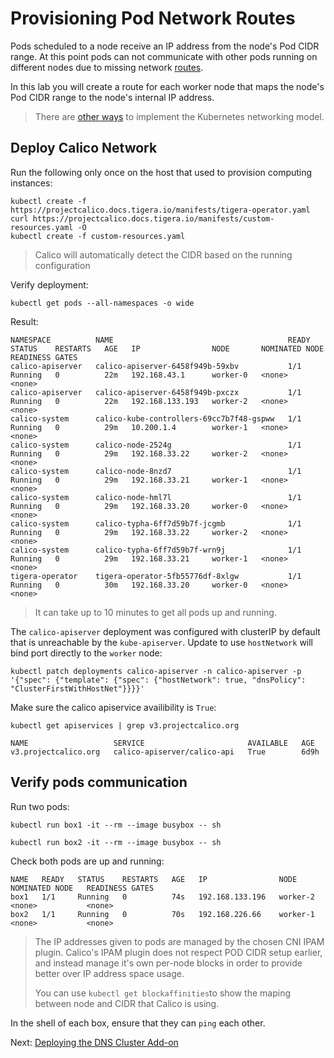 # Provisioning Pod Network Routes

Pods scheduled to a node receive an IP address from the node's Pod CIDR range. At this point pods can not communicate with other pods running on different nodes due to missing network [routes](https://cloud.google.com/compute/docs/vpc/routes).

In this lab you will create a route for each worker node that maps the node's Pod CIDR range to the node's internal IP address.

> There are [other ways](https://kubernetes.io/docs/concepts/cluster-administration/networking/#how-to-achieve-this) to implement the Kubernetes networking model.

## Deploy Calico Network

Run the following only once on the host that used to provision computing instances:

```shell
kubectl create -f https://projectcalico.docs.tigera.io/manifests/tigera-operator.yaml
curl https://projectcalico.docs.tigera.io/manifests/custom-resources.yaml -O
kubectl create -f custom-resources.yaml
```

> Calico will automatically detect the CIDR based on the running configuration

Verify deployment:

```shell
kubectl get pods --all-namespaces -o wide
```

Result:

```
NAMESPACE          NAME                                       READY   STATUS    RESTARTS   AGE   IP                NODE       NOMINATED NODE   READINESS GATES
calico-apiserver   calico-apiserver-6458f949b-59xbv           1/1     Running   0          22m   192.168.43.1      worker-0   <none>           <none>
calico-apiserver   calico-apiserver-6458f949b-pxczx           1/1     Running   0          22m   192.168.133.193   worker-2   <none>           <none>
calico-system      calico-kube-controllers-69cc7b7f48-gspww   1/1     Running   0          29m   10.200.1.4        worker-1   <none>           <none>
calico-system      calico-node-2524g                          1/1     Running   0          29m   192.168.33.22     worker-2   <none>           <none>
calico-system      calico-node-8nzd7                          1/1     Running   0          29m   192.168.33.21     worker-1   <none>           <none>
calico-system      calico-node-hml7l                          1/1     Running   0          29m   192.168.33.20     worker-0   <none>           <none>
calico-system      calico-typha-6ff7d59b7f-jcgmb              1/1     Running   0          29m   192.168.33.22     worker-2   <none>           <none>
calico-system      calico-typha-6ff7d59b7f-wrn9j              1/1     Running   0          29m   192.168.33.21     worker-1   <none>           <none>
tigera-operator    tigera-operator-5fb55776df-8xlgw           1/1     Running   0          30m   192.168.33.20     worker-0   <none>           <none>
```

> It can take up to 10 minutes to get all pods up and running.



The `calico-apiserver` deployment was configured with clusterIP by default that is unreachable by the `kube-apiserver`. Update to use `hostNetwork` will bind port directly to the `worker` node: 

```shell
kubectl patch deployments calico-apiserver -n calico-apiserver -p '{"spec": {"template": {"spec": {"hostNetwork": true, "dnsPolicy": "ClusterFirstWithHostNet"}}}}'
```

Make sure the calico apiservice availibility is `True`:

```shell
kubectl get apiservices | grep v3.projectcalico.org
```

```
NAME                   SERVICE                       AVAILABLE   AGE
v3.projectcalico.org   calico-apiserver/calico-api   True        6d9h
```



## Verify pods communication

Run two pods:

```shell
kubectl run box1 -it --rm --image busybox -- sh
```

```shell
kubectl run box2 -it --rm --image busybox -- sh
```

Check both pods are up and running:

```
NAME   READY   STATUS    RESTARTS   AGE   IP                NODE       NOMINATED NODE   READINESS GATES
box1   1/1     Running   0          74s   192.168.133.196   worker-2   <none>           <none>
box2   1/1     Running   0          70s   192.168.226.66    worker-1   <none>           <none>
```

> The IP addresses given to pods are managed by the chosen CNI IPAM plugin. Calico's IPAM plugin does not respect POD CIDR setup earlier, and instead manage it's own per-node blocks in order to provide better over IP address space usage.
> 
> You can use `kubectl get blockaffinities`to show the maping between node and CIDR that Calico is using.

In the shell of each box, ensure that they can `ping` each other.

Next: [Deploying the DNS Cluster Add-on](12-dns-addon.md)
